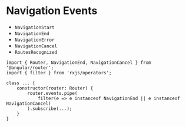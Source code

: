 # Navigation Events

* `NavigationStart`
* `NavigationEnd`
* `NavigationError`
* `NavigationCancel`
* `RoutesRecognized`

```
import { Router, NavigationEnd, NavigationCancel } from '@angular/router';
import { filter } from 'rxjs/operators';

class ... {
	constructor(router: Router) {
		router.events.pipe(
			filter(e => e instanceof NavigationEnd || e instanceof NavigationCancel)
		).subscribe(...);
	}
}
```
